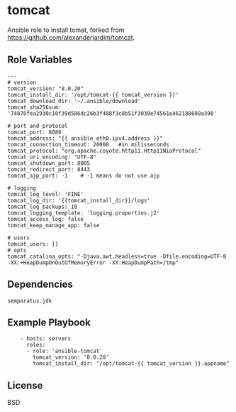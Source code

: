 tomcat
========

Ansible role to install tomat, forked from https://github.com/alexanderjardim/tomcat.


Role Variables
--------------
```
---
# version
tomcat_version: "8.0.20"
tomcat_install_dir: '/opt/tomcat-{{ tomcat_version }}'
tomcat_download_dir: '~/.ansible/download'
tomcat_sha256sum: '74870fea2930c10f39d586dc26b3f488f3c8b51f3030e74561e462188609a390'

# port and protocol
tomcat_port: 8080
tomcat_address: "{{ ansible_eth0.ipv4.address }}"
tomcat_connection_timeout: 20000   #in milisseconds
tomcat_protocol: "org.apache.coyote.http11.Http11NioProtocol"
tomcat_uri_encoding: "UTF-8"
tomcat_shutdown_port: 8005
tomcat_redirect_port: 8443
tomcat_ajp_port: -1    # -1 means do not use ajp

# logging
tomcat_log_level: 'FINE'
tomcat_log_dir: '{{tomcat_install_dir}}/logs'
tomcat_log_backups: 10
tomcat_logging_template: 'logging.properties.j2'
tomcat_access_log: false
tomcat_keep_manage_app: false

# users
tomcat_users: []
# opts
tomcat_catalina_opts: "-Djava.awt.headless=true -Dfile.encoding=UTF-8 -XX:+HeapDumpOnOutOfMemoryError -XX:HeapDumpPath=/tmp"

```

Dependencies
------------

    semparatus.jdk

Example Playbook
-------------------------

```
    - hosts: servers
      roles:
      - role: 'ansible-tomcat'
        tomcat_version: '8.0.20'
        tomcat_install_dir: "/opt/tomcat-{{ tomcat_version }}.appname"

```

License
-------

BSD
